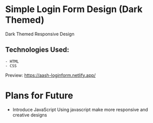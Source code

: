 # Simple Login Form Design (Dark Themed)

Dark Themed Responsive Design
  ## Technologies Used:
    - HTML
    - CSS

Preview: https://aash-loginform.netlify.app/

# Plans for Future

- Introduce JavaScript
  Using javascript make more responsive and creative designs

